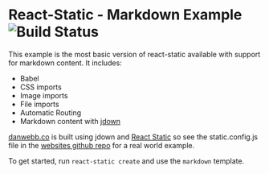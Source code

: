 # React-Static - Markdown Example ![Build Status](https://api.travis-ci.org/crip/test.svg?branch=master)

This example is the most basic version of react-static available with support for markdown content. It includes:

-   Babel
-   CSS imports
-   Image imports
-   File imports
-   Automatic Routing
-   Markdown content with [jdown](https://github.com/DanWebb/jdown)

[danwebb.co](https://danwebb.co) is built using jdown and [React Static](https://github.com/nozzle/react-static) so see the static.config.js file in the [websites github repo](https://github.com/DanWebb/danwebb.co) for a real world example.

To get started, run `react-static create` and use the `markdown` template.
